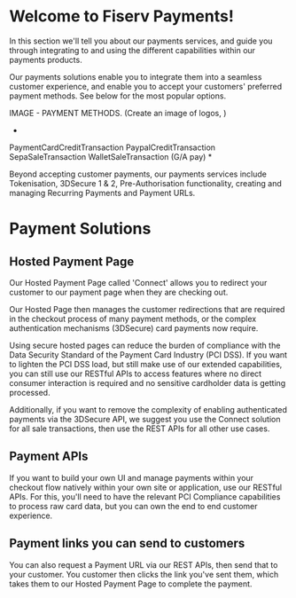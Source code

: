 # Welcome to Fiserv Payments!

In this section we'll tell you about our payments services, and guide you through integrating to and using the different capabilities within our payments products.

Our payments solutions enable you to integrate them into a seamless customer experience, and enable you to accept your customers' preferred payment methods. See below for the most popular options. 

IMAGE - PAYMENT METHODS. (Create an image of logos, )

*
PaymentCardCreditTransaction
PaypalCreditTransaction
SepaSaleTransaction
WalletSaleTransaction (G/A pay)
*

Beyond accepting customer payments, our payments services include Tokenisation, 3DSecure 1 & 2, Pre-Authorisation functionality, creating and managing Recurring Payments and Payment URLs.

# Payment Solutions

## Hosted Payment Page

Our Hosted Payment Page called 'Connect' allows you to redirect your customer to our payment page when they are checking out. 

Our Hosted Page then manages the customer redirections that are required in the checkout process of many payment methods, or the complex authentication mechanisms (3DSecure) card payments now require. 

Using secure hosted pages can reduce the burden of compliance with the Data Security Standard of the Payment Card Industry (PCI DSS). If you want to lighten the PCI DSS load, but still make use of our extended capabilities, you can still use our RESTful APIs to access features where no direct consumer interaction is required and no sensitive cardholder data is getting processed.

Additionally, if you want to remove the complexity of enabling authenticated payments via the 3DSecure API, we suggest you use the Connect solution for all sale transactions, then use the REST APIs for all other use cases. 

## Payment APIs

If you want to build your own UI and manage payments within your checkout flow natively within your own site or application, use our RESTful APIs. For this, you'll need to have the relevant PCI Compliance capabilities to process raw card data, but you can own the end to end customer experience.

## Payment links you can send to customers

You can also request a Payment URL via our REST APIs, then send that to your customer. You customer then clicks the link you've sent them, which takes them to our Hosted Payment Page to complete the payment.


